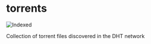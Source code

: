 torrents 
========
![Indexed](https://img.shields.io/badge/indexed-166818-blue)

Collection of torrent files discovered in the DHT network
